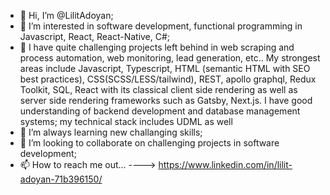 - 👋 Hi, I’m @LilitAdoyan;
- 👀 I’m interested in software development, functional programming in Javascript, React, React-Native, C#;
- 👀 I have quite challenging projects left behind in web scraping and process automation, web monitoring, lead generation, etc.. My strongest areas include Javascript, Typescript, HTML (semantic HTML with SEO best practices), CSS(SCSS/LESS/tailwind),  REST, apollo graphql, Redux Toolkit, SQL, React with its classical client side rendering as well as server side rendering frameworks such as Gatsby, Next.js. I have good understanding of backend development and database management systems; my technical stack includes UDML as well
- 🌱 I’m always learning new challanging skills;
- 💞️ I’m looking to collaborate on challenging projects in software development;
- 📫 How to reach me out... ----> https://www.linkedin.com/in/lilit-adoyan-71b396150/

<!---
LilitAdoyan/LilitAdoyan is a ✨ special ✨ repository because its `README.md` (this file) appears on your GitHub profile.
You can click the Preview link to take a look at your changes.
--->
